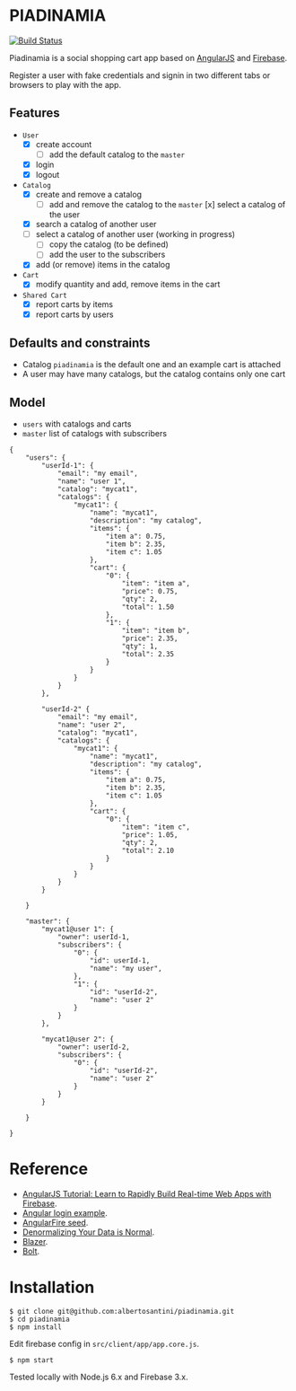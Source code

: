 PIADINAMIA
==========
[![Build Status](https://travis-ci.org/albertosantini/piadinamia.png)](https://travis-ci.org/albertosantini/piadinamia)

Piadinamia is a social shopping cart app based on [AngularJS](https://angularjs.org/)
and [Firebase](https://www.firebase.com/).

Register a user with fake credentials and signin in two different tabs or
browsers to play with the app.

Features
--------

- `User`
    - [x] create account
        - [ ] add the default catalog to the `master`
    - [x] login
    - [x] logout

- `Catalog`
    - [x] create and remove a catalog
        - [ ] add and remove the catalog to the `master`
      [x] select a catalog of the user
    - [x] search a catalog of another user
    - [ ] select a catalog of another user (working in progress)
        - [ ] copy the catalog (to be defined)
        - [ ] add the user to the subscribers
    - [x] add (or remove) items in the catalog

- `Cart`
    - [x] modify quantity and add, remove items in the cart

- `Shared Cart`
    - [x] report carts by items
    - [x] report carts by users

Defaults and constraints
------------------------

- Catalog `piadinamia` is the default one and an example cart is attached
- A user may have many catalogs, but the catalog contains only one cart

Model
---------------------

- `users` with catalogs and carts
- `master` list of catalogs with subscribers

```
{
    "users": {
        "userId-1": {
            "email": "my email",
            "name": "user 1",
            "catalog": "mycat1",
            "catalogs": {
                "mycat1": {
                    "name": "mycat1",
                    "description": "my catalog",
                    "items": {
                        "item a": 0.75,
                        "item b": 2.35,
                        "item c": 1.05
                    },
                    "cart": {
                        "0": {
                            "item": "item a",
                            "price": 0.75,
                            "qty": 2,
                            "total": 1.50
                        },
                        "1": {
                            "item": "item b",
                            "price": 2.35,
                            "qty": 1,
                            "total": 2.35
                        }
                    }
                }
            }
        },

        "userId-2" {
            "email": "my email",
            "name": "user 2",
            "catalog": "mycat1",
            "catalogs": {
                "mycat1": {
                    "name": "mycat1",
                    "description": "my catalog",
                    "items": {
                        "item a": 0.75,
                        "item b": 2.35,
                        "item c": 1.05
                    },
                    "cart": {
                        "0": {
                            "item": "item c",
                            "price": 1.05,
                            "qty": 2,
                            "total": 2.10
                        }
                    }
                }
            }
        }

    }

    "master": {
        "mycat1@user 1": {
            "owner": userId-1,
            "subscribers": {
                "0": {
                    "id": userId-1,
                    "name": "my user",
                },
                "1": {
                    "id": "userId-2",
                    "name": "user 2"
                }
            }            
        },

        "mycat1@user 2": {
            "owner": userId-2,
            "subscribers": {
                "0": {
                    "id": "userId-2",
                    "name": "user 2"
                }
            }
        }

    }

}
```

Reference
=========

- [AngularJS Tutorial: Learn to Rapidly Build Real-time Web Apps with Firebase](http://www.thinkster.io/pick/eHPCs7s87O/angularjs-tutorial-learn-to-rapidly-build-real-time-web-apps-with-firebase).
- [Angular login example](https://github.com/mrgamer/angular-login-example).
- [AngularFire seed](https://github.com/firebase/angularFire-seed).
- [Denormalizing Your Data is Normal](https://www.firebase.com/blog/2013-04-12-denormalizing-is-normal.html).
- [Blazer](https://github.com/firebase/blaze_compiler).
- [Bolt](https://github.com/firebase/bolt).

Installation
============

    $ git clone git@github.com:albertosantini/piadinamia.git
    $ cd piadinamia
    $ npm install

Edit firebase config in `src/client/app/app.core.js`.

    $ npm start

Tested locally with Node.js 6.x and Firebase 3.x.
